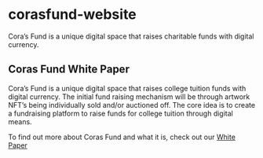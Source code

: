 # corasfund-website
Cora’s Fund is a unique digital space that raises charitable funds with digital currency.

## Coras Fund White Paper
Cora’s Fund is a unique digital space that raises college tuition funds with digital currency. The initial fund raising mechanism will be through artwork NFT’s being individually sold and/or auctioned off.  The core idea is to create a fundraising platform to raise funds for college tuition through digital means.  

To find out more about Coras Fund and what it is, check out our [White Paper](https://docs.google.com/document/d/1E-Vw3Fv-bdsjxH4LgEdEi7AXOWyxE5v4Uaj-ZohKBd8/edit?usp=sharing)
